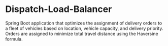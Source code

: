 # Dispatch-Load-Balancer
Spring Boot application that optimizes the assignment of delivery orders to a fleet of vehicles based on location, vehicle capacity, and delivery priority. Orders are assigned to minimize total travel distance using the Haversine formula.
